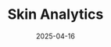 ---  
layout: startup_page  
title: "Skin Analytics"  
id: "skinanalytics.com"  
permalink: "/skinanalyticsskinanalytics.com04162025/"  
website: "http://www.skin-analytics.com/"  
funding_round: "Series B"  
funding_amount: "£15M"  
investors: "Intrepid Partners"  
about: "Skin Analytics is a British medtech company that developed DERM, the world's first legally authorized AI medical device for independent clinical decisions on skin cancer. DERM analyzes skin lesions to detect concerning patterns and triage patients, freeing up dermatologist resources and improving access to care. This technology significantly reduces unnecessary appointments and improves the accuracy of skin cancer detection."  
markets: "Medtech, AI, Healthtech"  
hq: "London, England, United Kingdom"  
founded_year: "2012"  
linkedin: "https://www.linkedin.com/company/skin-analytics"  
twitter: "https://twitter.com/SkinAnalytics"  
instagram: ""  
facebook: "http://www.facebook.com/SkinAnalytics"  
crunchbase: "https://www.crunchbase.com/organization/skin-analytics"  
pitchbook: "https://pitchbook.com/profiles/company/64934-83"  

date_display: "16-Apr-2025"  
date: "2025-04-16"

# SEO Optimization  
meta_title: "Skin Analytics - Series B Funding (£15M)"  
meta_description: "Skin Analytics, Skin Analytics is a British medtech company that developed DERM, the world's first legally authorized AI medical device for independent clinical decis..."  
meta_keywords: "Skin Analytics, Medtech, AI, Healthtech, Series B funding"  
canonical_url: "https://startup.projectstartups.com/skinanalyticsskinanalytics.com04162025/"  
---